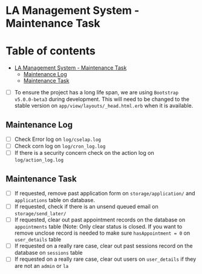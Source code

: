# LA Management System - Maintenance Task

# Table of contents

- [LA Management System - Maintenance Task](#la-management-system---maintance-task)
    - [Maintenance Log](#maintenance-log)
    - [Maintenance Task](#maintenance-task)

- [ ]  To ensure the project has a long life span, we are using `Bootstrap v5.0.0-beta3` during development. This will
  need to be changed to the stable version on `app/view/layouts/_head.html.erb` when it is available.

## Maintenance Log

- [ ]  Check Error log on `log/cselap.log`
- [ ]  Check corn log on `log/cron_log.log`
- [ ]  If there is a security concern check on the action log on `log/action_log.log`

## Maintenance Task

- [ ]  If requested, remove past application form on `storage/application/` and `applications` table on database.
- [ ]  If requested, check if there is an unsend queued email on `storage/send_later/`
- [ ]  If requested, clear out past appointment records on the database on `appointments` table (Note: Only clear status
  is closed. If you want to remove unclose record is needed to make sure `hasAppointment = 0` on `user_details` table
- [ ]  If requested on a really rare case, clear out past sessions record on the database on `sessions` table
- [ ]  If requested on a really rare case, clear out users on `user_details` if they are not an `admin` or `la`
